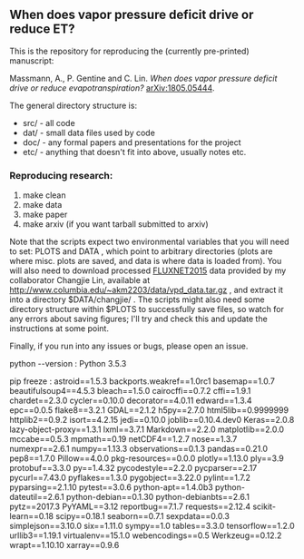 ## When does vapor pressure deficit drive or reduce ET? 

This is the repository for reproducing the (currently pre-printed) manuscript:

Massmann, A., P. Gentine and C. Lin. _When does vapor pressure deficit drive or reduce evapotranspiration?_ [arXiv:1805.05444](https://arxiv.org/abs/1805.05444).

The general directory structure is:

* src/ - all code
* dat/ - small data files used by code
* doc/ - any formal papers and presentations for the project 
* etc/ - anything that doesn't fit into above, usually notes etc.

### Reproducing research:

1) make clean
2) make data
3) make paper
4) make arxiv (if you want tarball submitted to arxiv)

Note that the scripts expect two environmental variables that you will need to set: PLOTS and DATA , which point to arbitrary directories (plots are where misc. plots are saved, and data is where data is loaded from). You will also need to download processed [FLUXNET2015](https://fluxnet.fluxdata.org/data/fluxnet2015-dataset/) data provided by my collaborator Changjie Lin, available at http://www.columbia.edu/~akm2203/data/vpd_data.tar.gz , and extract it into a directory $DATA/changjie/ .  The scripts might also need some directory structure within $PLOTS to successfully save files, so watch for any errors about saving figures; I'll try and check this and update the instructions at some point.

Finally, if you run into any issues or bugs, please open an issue.

python --version : Python 3.5.3

pip freeze :
astroid==1.5.3
backports.weakref==1.0rc1
basemap==1.0.7
beautifulsoup4==4.5.3
bleach==1.5.0
cairocffi==0.7.2
cffi==1.9.1
chardet==2.3.0
cycler==0.10.0
decorator==4.0.11
edward==1.3.4
epc==0.0.5
flake8==3.2.1
GDAL==2.1.2
h5py==2.7.0
html5lib==0.9999999
httplib2==0.9.2
isort==4.2.15
jedi==0.10.0
joblib==0.10.4.dev0
Keras==2.0.8
lazy-object-proxy==1.3.1
lxml==3.7.1
Markdown==2.2.0
matplotlib==2.0.0
mccabe==0.5.3
mpmath==0.19
netCDF4==1.2.7
nose==1.3.7
numexpr==2.6.1
numpy==1.13.3
observations==0.1.3
pandas==0.21.0
pep8==1.7.0
Pillow==4.0.0
pkg-resources==0.0.0
plotly==1.13.0
ply==3.9
protobuf==3.3.0
py==1.4.32
pycodestyle==2.2.0
pycparser==2.17
pycurl==7.43.0
pyflakes==1.3.0
pygobject==3.22.0
pylint==1.7.2
pyparsing==2.1.10
pytest==3.0.6
python-apt==1.4.0b3
python-dateutil==2.6.1
python-debian==0.1.30
python-debianbts==2.6.1
pytz==2017.3
PyYAML==3.12
reportbug==7.1.7
requests==2.12.4
scikit-learn==0.18
scipy==0.18.1
seaborn==0.7.1
sexpdata==0.0.3
simplejson==3.10.0
six==1.11.0
sympy==1.0
tables==3.3.0
tensorflow==1.2.0
urllib3==1.19.1
virtualenv==15.1.0
webencodings==0.5
Werkzeug==0.12.2
wrapt==1.10.10
xarray==0.9.6